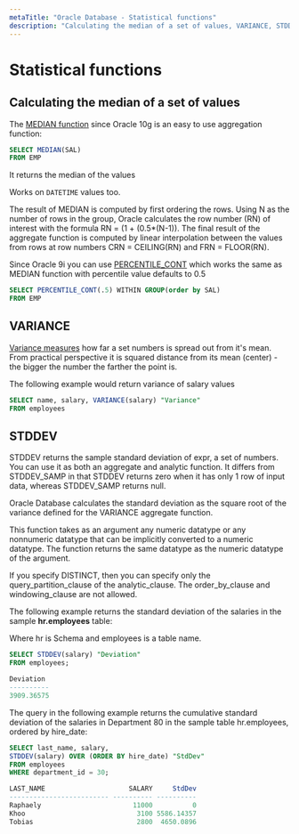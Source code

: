 ```yaml
---
metaTitle: "Oracle Database - Statistical functions"
description: "Calculating the median of a set of values, VARIANCE, STDDEV"
---
```


# Statistical functions



## Calculating the median of a set of values


The [MEDIAN function](https://docs.oracle.com/cd/B19306_01/server.102/b14200/functions086.htm)  since Oracle 10g is an easy to use aggregation function:

```sql
SELECT MEDIAN(SAL)
FROM EMP

```

It returns the median of the values

Works on `DATETIME` values too.

> 
The result of MEDIAN is computed by first ordering the rows. Using N as the number of rows in the group, Oracle calculates the row number (RN) of interest with the formula RN = (1 + (0.5*(N-1)). The final result of the aggregate function is computed by linear interpolation between the values from rows at row numbers CRN = CEILING(RN) and FRN = FLOOR(RN).


Since Oracle 9i you can use [PERCENTILE_CONT](https://docs.oracle.com/cd/B19306_01/server.102/b14200/functions110.htm) which works the same as MEDIAN function with percentile value defaults to 0.5

```sql
SELECT PERCENTILE_CONT(.5) WITHIN GROUP(order by SAL) 
FROM EMP

```



## VARIANCE


[Variance measures](https://en.wikipedia.org/wiki/Variance) how far a set numbers is spread out from it's mean. From practical perspective it is squared distance from its mean (center) - the bigger the number the farther the point is.

The following example would return variance of salary values

```sql
SELECT name, salary, VARIANCE(salary) "Variance"
FROM employees 

```



## STDDEV


STDDEV returns the sample standard deviation of expr, a set of numbers. You can use it as both an aggregate and analytic function. It differs from STDDEV_SAMP in that STDDEV returns zero when it has only 1 row of input data, whereas STDDEV_SAMP returns null.

Oracle Database calculates the standard deviation as the square root of the variance defined for the VARIANCE aggregate function.

This function takes as an argument any numeric datatype or any nonnumeric datatype that can be implicitly converted to a numeric datatype. The function returns the same datatype as the numeric datatype of the argument.

If you specify DISTINCT, then you can specify only the query_partition_clause of the analytic_clause. The order_by_clause and windowing_clause are not allowed.

The following example returns the standard deviation of the salaries in the sample **hr.employees** table:

Where hr is Schema and employees is a table name.

```sql
SELECT STDDEV(salary) "Deviation"
FROM employees;

Deviation
----------
3909.36575

```

The query in the following example returns the cumulative standard deviation of the salaries in Department 80 in the sample table hr.employees, ordered by hire_date:

```sql
SELECT last_name, salary, 
STDDEV(salary) OVER (ORDER BY hire_date) "StdDev"
FROM employees  
WHERE department_id = 30; 

LAST_NAME                     SALARY     StdDev
------------------------- ---------- ----------
Raphaely                       11000          0
Khoo                            3100 5586.14357
Tobias                          2800  4650.0896

```

